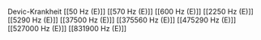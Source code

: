 Devic-Krankheit
[[50 Hz (E)]]
[[570 Hz (E)]]
[[600 Hz (E)]]
[[2250 Hz (E)]]
[[5290 Hz (E)]]
[[37500 Hz (E)]]
[[375560 Hz (E)]]
[[475290 Hz (E)]]
[[527000 Hz (E)]]
[[831900 Hz (E)]]
